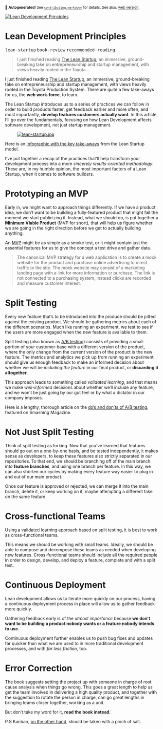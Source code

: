 <sub>&#x1F6A8; <strong>Autogenerated!</strong> See <a href="https://github.com/ponyfoo/articles/tree/noindex/contributing.markdown"><code>contributing.markdown</code></a> for details. See also: <a href="https://ponyfoo.com/articles/lean-development-principles">web version</a>.</sub>

<a href="https://ponyfoo.com/articles/lean-development-principles"><div><img src="https://i.imgur.com/AW9oLPY.jpg" alt="Lean Development Principles"></div></a>

<h1>Lean Development Principles</h1>

<p><kbd>lean-startup</kbd> <kbd>book-review</kbd> <kbd>recommended-reading</kbd></p>

<blockquote><p>I just finished reading <a href="http://www.amazon.com/dp/0307887898" target="_blank">The Lean Startup</a>, an immersive, ground-breaking take on entrepreneurship and startup management, with views heavily rooted in the Toyota &#x2026;</p></blockquote>

<div><p>I just finished reading <a href="http://www.amazon.com/dp/0307887898" target="_blank" rel="noopener noreferrer">The Lean Startup</a>, an immersive, ground-breaking take on entrepreneurship and startup management, with views heavily rooted in the Toyota Production System. There are quite a few take-aways for us, the <strong>web work-force</strong>, to learn.</p></div>

<blockquote></blockquote>

<div><p>The Lean Startup introduces us to a series of practices we can follow in order to build products faster, get feedback earlier and more often, and most importantly, <strong>develop features customers actually want</strong>. In this article, I&#x2019;ll go over the fundamentals, focusing on how Lean Development affects software development, not just startup management.</p></div>

<div><figure><a href="http://www.amazon.com/dp/0307887898" target="_blank" rel="noopener noreferrer" aria-label="The Lean Startup book, by Eric Ries"><img alt="lean-startup.jpg" class="" src="https://i.imgur.com/9wRlDts.jpg"></a></figure> <p>Here is an <a href="http://thumbnails.visually.netdna-cdn.com/the-lean-startup_50291668aa9bb.png" target="_blank" rel="noopener noreferrer" aria-label="Click to view">infographic with the key take-aways</a> from the Lean Startup model.</p> <p>I&#x2019;ve put together a recap of the practices that&#x2019;ll help transform your development process into a more <em>sincerely results-oriented methodology</em>. These are, in my humble opinion, the most important factors of a Lean Startup, when it comes to software builders.</p> <h1 id="prototyping-an-mvp">Prototyping an MVP</h1> <p>Early in, we might want to approach things differently. If we have a product idea, we don&#x2019;t want to be building a fully-featured product that might fail the moment we start publicizing it. Instead, what we should do, is put together a <strong>Minimum Viable Product</strong> (MVP for short), that will help us figure whether we are going in the right direction before we get to actually building anything.</p> <p>An <a href="http://en.wikipedia.org/wiki/Minimum_viable_product" target="_blank" rel="noopener noreferrer" aria-label="Minimum Viable Product">MVP</a> might be as simple as a smoke test, or it might contain just the essential features for us to give the concept a test drive and gather data.</p> <blockquote> <p>The canonical MVP strategy for a web application is to create a mock website for the product and purchase online advertising to direct traffic to the site. The mock website may consist of a marketing landing page with a link for more information or purchase. The link is not connected to a purchasing system, instead clicks are recorded and measure customer interest.</p> </blockquote> <h1 id="split-testing">Split Testing</h1> <p>Every new feature that&#x2019;s to be introduced into the produce should be pitted against the existing product. We should be gathering metrics about each of the different scenarios. Much like running an experiment, we test to see if the users are more engaged when the new feature is available to them.</p> <p>Split testing (also known as <a href="http://en.wikipedia.org/wiki/A/B_testing" target="_blank" rel="noopener noreferrer" aria-label="A/B Product Testing">A/B testing</a>) consists of providing a small portion of your customer-base with a different version of the product, where the only change from the current version of the product is the new feature. The metrics and analytics we pick up from running an experiment should give us enough feedback to make an informed decision about whether we will be <em>including the feature</em> in our final product, or <strong>discarding it altogether</strong>.</p> <p>This approach leads to something called <em>validated learning</em>, and that means we make <em>well-informed</em> decisions about whether we&#x2019;ll include any feature, and we won&#x2019;t be just going by our gut feel or by what a dictator in our company imposes.</p> <p>Here is a lengthy, thorough article on the <a href="http://www.smashingmagazine.com/2010/06/24/the-ultimate-guide-to-a-b-testing/" target="_blank" rel="noopener noreferrer">do&#x2019;s and don&#x2019;ts of A/B testing</a>, featured on Smashing Magazine.</p> <h1 id="not-just-split-testing">Not Just Split Testing</h1> <p>Think of split testing as forking. Now that you&#x2019;ve learned that features should go out on a one-by-one basis, and be tested independently, it makes sense as developers, to keep these features also strictly separated in our repositories. To that end, we should be branching off of the main branch into <strong>feature branches</strong>, and using one branch per feature. In this way, we can also shorten our cycles by making every feature way easier to plug in and out of our main product.</p> <p>Once our feature is approved or rejected, we can merge it into the main branch, delete it, or keep working on it, maybe attempting a different take on the same feature.</p> <h1 id="cross-functional-teams">Cross-functional Teams</h1> <p>Using a validated learning approach based on split testing, it is best to work as cross-functional teams.</p> <p>This means we should be working with small teams. Ideally, we should be able to compose and decompose these teams as needed when developing new features. Cross-functional teams should include all the required people in order to design, develop, and deploy a feature, complete and with a split test.</p> <h1 id="continuous-deployment">Continuous Deployment</h1> <p>Lean development allows us to iterate more quickly on our process, having a continuous deployment process in place will allow us to gather feedback more quickly.</p> <p>Gathering feedback early is of the <em>utmost importance</em> because <strong>we don&#x2019;t want to be building a product nobody wants or a feature nobody intends to use</strong>.</p> <p>Continuous deployment further enables us to push bug fixes and updates far quicker than what we are used to in more traditional development processes, and with <em>far less friction</em>, too.</p> <h1 id="error-correction">Error Correction</h1> <p>The book suggests setting the project up with someone in charge of root cause analysis when things go wrong. This goes a great length to help us get the team involved in delivering a high quality product, and together with the suggestion to rotate the person in charge, can go great lengths in bringing teams closer together, working as a unit.</p> <p>But don&#x2019;t take my word for it, <strong>read the book instead</strong>.</p> <p>P.S Kanban, <a href="http://blog.aha.io/index.php/kanban-the-secret-engineer-killer/" target="_blank" rel="noopener noreferrer" aria-label="Kanban - The Secret Engineer Killer">on the other hand</a>, should be taken with a pinch of salt.</p></div>
